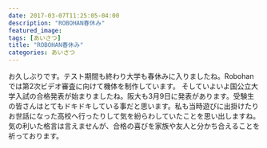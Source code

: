 ```yaml
---
date: 2017-03-07T11:25:05-04:00
description: "ROBOHAN春休み"
featured_image: 
tags: [あいさつ]
title: "ROBOHAN春休み"
categories: あいさつ
---
```


お久しぶりです。テスト期間も終わり大学も春休みに入りましたね。Robohanでは第2次ビデオ審査に向けて機体を制作しています。
そしていよいよ国公立大学入試の合格発表が始まりましたね。阪大も3月9日に発表があります。受験生の皆さんはとてもドキドキしている事だと思います。私も当時遊びに出掛けたりお世話になった高校へ行ったりして気を紛らわしていたことを思い出しますね。気の利いた格言は言えませんが、合格の喜びを家族や友人と分かち合えることを祈っております。